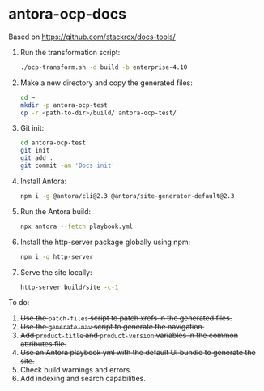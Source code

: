 # antora-ocp-docs

Based on https://github.com/stackrox/docs-tools/

1. Run the transformation script:

   ```bash
   ./ocp-transform.sh -d build -b enterprise-4.10
   ```
1. Make a new directory and copy the generated files:

   ```bash
   cd ~
   mkdir -p antora-ocp-test
   cp -r <path-to-dir>/build/ antora-ocp-test/
   ```
1. Git init:

   ```bash
   cd antora-ocp-test
   git init
   git add .
   git commit -am 'Docs init'
   ```
1. Install Antora:
   ```bash
   npm i -g @antora/cli@2.3 @antora/site-generator-default@2.3
   ```

1. Run the Antora build:

   ```bash
   npx antora --fetch playbook.yml
   ```

1. Install the http-server package globally using npm:

   ```bash
   npm i -g http-server
   ```

1. Serve the site locally:

   ```bash
   http-server build/site -c-1
   ```

To do:
1. ~~Use the `patch-files` script to patch xrefs in the generated files.~~
1. ~~Use the `generate-nav` script to generate the navigation.~~
1. ~~Add `product-title` and `product-version` variables in the common attributes file.~~
1. ~~Use an Antora playbook yml with the default UI bundle to generate the site.~~
1. Check build warnings and errors.
1. Add indexing and search capabilities.
